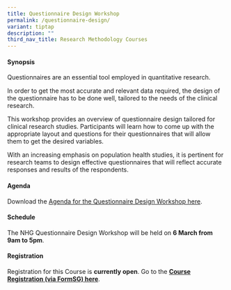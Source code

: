 ```yaml
---
title: Questionnaire Design Workshop
permalink: /questionnaire-design/
variant: tiptap
description: ""
third_nav_title: Research Methodology Courses
---
```

<h4><strong>Synopsis</strong></h4>
<p>Questionnaires are an essential tool employed in quantitative research.</p>
<p>In order to get the most accurate and relevant data required, the design
of the questionnaire has to be done well, tailored to the needs of the
clinical research.</p>
<p>This workshop provides an overview of questionnaire design tailored for
clinical research studies. Participants will learn how to come up with
the appropriate layout and questions for their questionnaires that will
allow them to get the desired variables.</p>
<p>With an increasing emphasis on population health studies, it is pertinent
for research teams to design effective questionnaires that will reflect
accurate responses and results of the respondents.</p>
<h4><strong>Agenda</strong></h4>
<p>Download the <a href="/files/Training/Agenda_Questionnaire_Design__NS_.pdf" rel="noopener nofollow" target="_blank">Agenda for the Questionnaire Design Workshop here</a>.</p>
<h4><strong>Schedule</strong></h4>
<p>The NHG Questionnaire Design Workshop will be held on <strong>6 March from 9am to 5pm</strong>.</p>
<h4><strong>Registration</strong></h4>
<p>Registration for this Course is <strong>currently open</strong>. Go to
the <strong><a href="https://form.gov.sg/6641f70512841a949edddc5c" rel="noopener nofollow" target="_blank">Course Registration (via FormSG) here</a></strong>.</p>
<p></p>